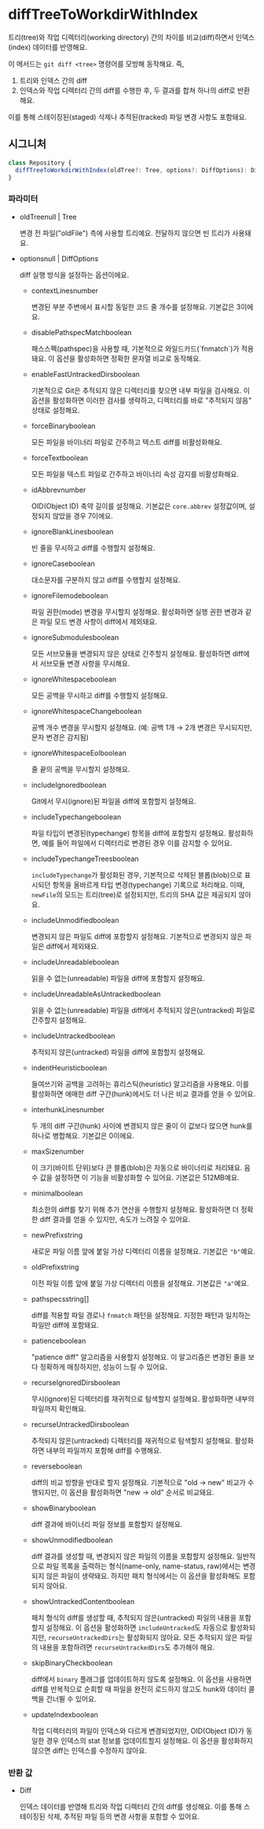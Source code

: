 # diffTreeToWorkdirWithIndex

트리(tree)와 작업 디렉터리(working directory) 간의 차이를 비교(diff)하면서 인덱스(index) 데이터를 반영해요.

이 메서드는 `git diff <tree>` 명령어를 모방해 동작해요. 즉,
1. 트리와 인덱스 간의 diff
2. 인덱스와 작업 디렉터리 간의 diff를 수행한 후, 두 결과를 합쳐 하나의 diff로 반환해요.

이를 통해 스테이징된(staged) 삭제나 추적된(tracked) 파일 변경 사항도 포함돼요.

## 시그니처

```ts
class Repository {
  diffTreeToWorkdirWithIndex(oldTree?: Tree, options?: DiffOptions): Diff;
}
```

### 파라미터

<ul class="param-ul">
  <li class="param-li param-li-root">
    <span class="param-name">oldTree</span><span class="param-type">null | Tree</span>
    <br>
    <p class="param-description">변경 전 파일("oldFile") 측에 사용할 트리예요. 전달하지 않으면 빈 트리가 사용돼요.</p>
  </li>
  <li class="param-li param-li-root">
  <span class="param-name">options</span><span class="param-type">null | DiffOptions</span>
  <br>
  <p class="param-description">diff 실행 방식을 설정하는 옵션이에요.</p>
  <ul class="param-ul">
    <li class="param-li">
      <span class="param-name">contextLines</span><span class="param-type">number</span>
      <br>
      <p class="param-description">
        변경된 부분 주변에서 표시할 동일한 코드 줄 개수를 설정해요. 기본값은 3이에요.
      </p>
    </li>
    <li class="param-li">
      <span class="param-name">disablePathspecMatch</span><span class="param-type">boolean</span>
      <br>
      <p class="param-description">
        패스스펙(pathspec)을 사용할 때, 기본적으로 와일드카드(`fnmatch`)가 적용돼요.  
        이 옵션을 활성화하면 정확한 문자열 비교로 동작해요.
      </p>
    </li>
    <li class="param-li">
      <span class="param-name">enableFastUntrackedDirs</span><span class="param-type">boolean</span>
      <br>
      <p class="param-description">
        기본적으로 Git은 추적되지 않은 디렉터리를 찾으면 내부 파일을 검사해요.  
        이 옵션을 활성화하면 이러한 검사를 생략하고, 디렉터리를 바로 "추적되지 않음" 상태로 설정해요.
      </p>
    </li>
    <li class="param-li">
      <span class="param-name">forceBinary</span><span class="param-type">boolean</span>
      <br>
      <p class="param-description">
        모든 파일을 바이너리 파일로 간주하고 텍스트 diff를 비활성화해요.
      </p>
    </li>
    <li class="param-li">
      <span class="param-name">forceText</span><span class="param-type">boolean</span>
      <br>
      <p class="param-description">
        모든 파일을 텍스트 파일로 간주하고 바이너리 속성 감지를 비활성화해요.
      </p>
    </li>
<li class="param-li">
  <span class="param-name">idAbbrev</span><span class="param-type">number</span>
  <br>
  <p class="param-description">
    OID(Object ID) 축약 길이를 설정해요.  
    기본값은 <code>core.abbrev</code> 설정값이며, 설정되지 않았을 경우 7이에요.
  </p>
</li>
    <li class="param-li">
      <span class="param-name">ignoreBlankLines</span><span class="param-type">boolean</span>
      <br>
      <p class="param-description">빈 줄을 무시하고 diff를 수행할지 설정해요.</p>
    </li>
    <li class="param-li">
      <span class="param-name">ignoreCase</span><span class="param-type">boolean</span>
      <br>
      <p class="param-description">대소문자를 구분하지 않고 diff를 수행할지 설정해요.</p>
    </li>
<li class="param-li">
  <span class="param-name">ignoreFilemode</span><span class="param-type">boolean</span>
  <br>
  <p class="param-description">
    파일 권한(mode) 변경을 무시할지 설정해요.  
    활성화하면 실행 권한 변경과 같은 파일 모드 변경 사항이 diff에서 제외돼요.
  </p>
</li>
<li class="param-li">
  <span class="param-name">ignoreSubmodules</span><span class="param-type">boolean</span>
  <br>
  <p class="param-description">
    모든 서브모듈을 변경되지 않은 상태로 간주할지 설정해요.  
    활성화하면 diff에서 서브모듈 변경 사항을 무시해요.
  </p>
</li>
    <li class="param-li">
      <span class="param-name">ignoreWhitespace</span><span class="param-type">boolean</span>
      <br>
      <p class="param-description">모든 공백을 무시하고 diff를 수행할지 설정해요.</p>
    </li>
    <li class="param-li">
      <span class="param-name">ignoreWhitespaceChange</span><span class="param-type">boolean</span>
      <br>
      <p class="param-description">
        공백 개수 변경을 무시할지 설정해요.  
        (예: 공백 1개 → 2개 변경은 무시되지만, 문자 변경은 감지됨)
      </p>
    </li>
    <li class="param-li">
      <span class="param-name">ignoreWhitespaceEol</span><span class="param-type">boolean</span>
      <br>
      <p class="param-description">줄 끝의 공백을 무시할지 설정해요.</p>
    </li>
<li class="param-li">
  <span class="param-name">includeIgnored</span><span class="param-type">boolean</span>
  <br>
  <p class="param-description">
    Git에서 무시(ignore)된 파일을 diff에 포함할지 설정해요.
  </p>
</li>
<li class="param-li">
  <span class="param-name">includeTypechange</span><span class="param-type">boolean</span>
  <br>
  <p class="param-description">
    파일 타입이 변경된(typechange) 항목을 diff에 포함할지 설정해요.  
    활성화하면, 예를 들어 파일에서 디렉터리로 변경된 경우 이를 감지할 수 있어요.
  </p>
</li>
<li class="param-li">
  <span class="param-name">includeTypechangeTrees</span><span class="param-type">boolean</span>
  <br>
  <p class="param-description">
    <code>includeTypechange</code>가 활성화된 경우,  
    기본적으로 삭제된 블롭(blob)으로 표시되던 항목을  
    올바르게 타입 변경(typechange) 기록으로 처리해요.  
    이때, <code>newFile</code>의 모드는 트리(tree)로 설정되지만,  
    트리의 SHA 값은 제공되지 않아요.
  </p>
</li>
<li class="param-li">
  <span class="param-name">includeUnmodified</span><span class="param-type">boolean</span>
  <br>
  <p class="param-description">
    변경되지 않은 파일도 diff에 포함할지 설정해요.  
    기본적으로 변경되지 않은 파일은 diff에서 제외돼요.
  </p>
</li>
<li class="param-li">
  <span class="param-name">includeUnreadable</span><span class="param-type">boolean</span>
  <br>
  <p class="param-description">
    읽을 수 없는(unreadable) 파일을 diff에 포함할지 설정해요.
  </p>
</li>
<li class="param-li">
  <span class="param-name">includeUnreadableAsUntracked</span><span class="param-type">boolean</span>
  <br>
  <p class="param-description">
    읽을 수 없는(unreadable) 파일을 diff에서 추적되지 않은(untracked) 파일로 간주할지 설정해요.
  </p>
</li>
    <li class="param-li">
      <span class="param-name">includeUntracked</span><span class="param-type">boolean</span>
      <br>
      <p class="param-description">
        추적되지 않은(untracked) 파일을 diff에 포함할지 설정해요.
      </p>
    </li>
<li class="param-li">
  <span class="param-name">indentHeuristic</span><span class="param-type">boolean</span>
  <br>
  <p class="param-description">
    들여쓰기와 공백을 고려하는 휴리스틱(heuristic) 알고리즘을 사용해요.  
    이를 활성화하면 애매한 diff 구간(hunk)에서도 더 나은 비교 결과를 얻을 수 있어요.
  </p>
</li>
<li class="param-li">
  <span class="param-name">interhunkLines</span><span class="param-type">number</span>
  <br>
  <p class="param-description">
    두 개의 diff 구간(hunk) 사이에 변경되지 않은 줄이  
    이 값보다 많으면 hunk를 하나로 병합해요. 기본값은 0이에요.
  </p>
</li>
<li class="param-li">
  <span class="param-name">maxSize</span><span class="param-type">number</span>
  <br>
  <p class="param-description">
    이 크기(바이트 단위)보다 큰 블롭(blob)은 자동으로 바이너리로 처리돼요.  
    음수 값을 설정하면 이 기능을 비활성화할 수 있어요. 기본값은 512MB예요.
  </p>
</li>
<li class="param-li">
  <span class="param-name">minimal</span><span class="param-type">boolean</span>
  <br>
  <p class="param-description">
    최소한의 diff를 찾기 위해 추가 연산을 수행할지 설정해요.  
    활성화하면 더 정확한 diff 결과를 얻을 수 있지만, 속도가 느려질 수 있어요.
  </p>
</li>
<li class="param-li">
  <span class="param-name">newPrefix</span><span class="param-type">string</span>
  <br>
  <p class="param-description">
    새로운 파일 이름 앞에 붙일 가상 디렉터리 이름을 설정해요.  
    기본값은 <code>"b"</code>예요.
  </p>
</li>
<li class="param-li">
  <span class="param-name">oldPrefix</span><span class="param-type">string</span>
  <br>
  <p class="param-description">
    이전 파일 이름 앞에 붙일 가상 디렉터리 이름을 설정해요.  
    기본값은 <code>"a"</code>예요.
  </p>
</li>
<li class="param-li">
  <span class="param-name">pathspecs</span><span class="param-type">string[]</span>
  <br>
  <p class="param-description">
    diff를 적용할 파일 경로나 <code>fnmatch</code> 패턴을 설정해요.  
    지정한 패턴과 일치하는 파일만 diff에 포함돼요.
  </p>
</li>
<li class="param-li">
  <span class="param-name">patience</span><span class="param-type">boolean</span>
  <br>
  <p class="param-description">
    "patience diff" 알고리즘을 사용할지 설정해요.  
    이 알고리즘은 변경된 줄을 보다 정확하게 매칭하지만, 성능이 느릴 수 있어요.
  </p>
</li>
<li class="param-li">
  <span class="param-name">recurseIgnoredDirs</span><span class="param-type">boolean</span>
  <br>
  <p class="param-description">
    무시(ignore)된 디렉터리를 재귀적으로 탐색할지 설정해요.  
    활성화하면 내부의 파일까지 확인해요.
  </p>
</li>
<li class="param-li">
  <span class="param-name">recurseUntrackedDirs</span><span class="param-type">boolean</span>
  <br>
  <p class="param-description">
    추적되지 않은(untracked) 디렉터리를 재귀적으로 탐색할지 설정해요.  
    활성화하면 내부의 파일까지 포함해 diff를 수행해요.
  </p>
</li>
<li class="param-li">
  <span class="param-name">reverse</span><span class="param-type">boolean</span>
  <br>
  <p class="param-description">
    diff의 비교 방향을 반대로 할지 설정해요.  
    기본적으로 "old → new" 비교가 수행되지만,  
    이 옵션을 활성화하면 "new → old" 순서로 비교돼요.
  </p>
</li>
    <li class="param-li">
      <span class="param-name">showBinary</span><span class="param-type">boolean</span>
      <br>
      <p class="param-description">
        diff 결과에 바이너리 파일 정보를 포함할지 설정해요.
      </p>
    </li>
<li class="param-li">
  <span class="param-name">showUnmodified</span><span class="param-type">boolean</span>
  <br>
  <p class="param-description">
    diff 결과를 생성할 때, 변경되지 않은 파일의 이름을 포함할지 설정해요.  
    일반적으로 파일 목록을 출력하는 형식(name-only, name-status, raw)에서는  
    변경되지 않은 파일이 생략돼요.  
    하지만 패치 형식에서는 이 옵션을 활성화해도 포함되지 않아요.
  </p>
</li>
<li class="param-li">
  <span class="param-name">showUntrackedContent</span><span class="param-type">boolean</span>
  <br>
  <p class="param-description">
    패치 형식의 diff를 생성할 때, 추적되지 않은(untracked) 파일의 내용을 포함할지 설정해요.  
    이 옵션을 활성화하면 <code>includeUntracked</code>도 자동으로 활성화되지만,  
    <code>recurseUntrackedDirs</code>는 활성화되지 않아요.  
    모든 추적되지 않은 파일의 내용을 포함하려면 <code>recurseUntrackedDirs</code>도 추가해야 해요.
  </p>
</li>
<li class="param-li">
  <span class="param-name">skipBinaryCheck</span><span class="param-type">boolean</span>
  <br>
  <p class="param-description">
    diff에서 <code>binary</code> 플래그를 업데이트하지 않도록 설정해요.  
    이 옵션을 사용하면 diff를 반복적으로 순회할 때  
    파일을 완전히 로드하지 않고도 hunk와 데이터 콜백을 건너뛸 수 있어요.
  </p>
</li>
<li class="param-li">
  <span class="param-name">updateIndex</span><span class="param-type">boolean</span>
  <br>
  <p class="param-description">
    작업 디렉터리의 파일이 인덱스와 다르게 변경되었지만,  
    OID(Object ID)가 동일한 경우 인덱스의 stat 정보를 업데이트할지 설정해요.  
    이 옵션을 활성화하지 않으면 diff는 인덱스를 수정하지 않아요.
  </p>
</li>
  </ul>
</li>
</ul>

### 반환 값

<ul class="param-ul">
  <li class="param-li param-li-root">
    <span class="param-type">Diff</span>
    <br>
    <p class="param-description">인덱스 데이터를 반영해 트리와 작업 디렉터리 간의 diff를 생성해요. 이를 통해 스테이징된 삭제, 추적된 파일 등의 변경 사항을 포함할 수 있어요.</p>
  </li>
</ul>